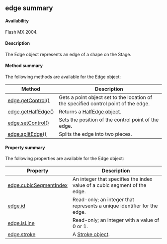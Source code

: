 ## edge summary

#### Availability

Flash MX 2004.

#### Description

The Edge object represents an edge of a shape on the Stage.

#### Method summary

The following methods are available for the Edge object:

| **Method**                          | **Description**                                                                     |
|-------------------------------------|-------------------------------------------------------------------------------------|
| [edge.getControl()](#_bookmark366)  | Gets a point object set to the location of the specified control point of the edge. |
| [edge.getHalfEdge()](#_bookmark367) | Returns a [HalfEdge object](#_bookmark644).                                         |
| [edge.setControl()](#_bookmark370)  | Sets the position of the control point of the edge.                                 |
| [edge.splitEdge()](#_bookmark371)   | Splits the edge into two pieces.                                                    |

#### Property summary

The following properties are available for the Edge object:

| **Property**                                      | **Description**                                                           |
|---------------------------------------------------|---------------------------------------------------------------------------|
| [edge.cubicSegmentIndex](#edge.cubicSegmentIndex) | An integer that specifies the index value of a cubic segment of the edge. |
| [edge.id](#_bookmark368)                          | Read-only; an integer that represents a unique identifier for the edge.   |
| [edge.isLine](#_bookmark369)                      | Read-only; an integer with a value of 0 or 1.                             |
| [edge.stroke](#_bookmark372)                      | A [Stroke object](#_bookmark876).                                         |

<span id="edge.cubicSegmentIndex" class="anchor"></span>

